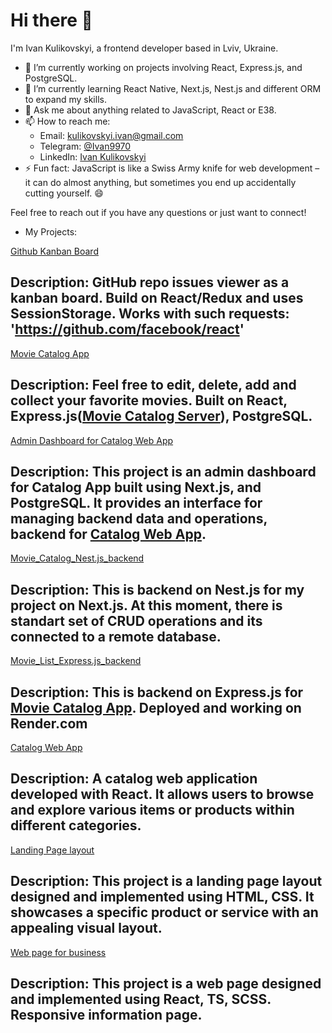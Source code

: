 # Hi there 👋

I'm Ivan Kulikovskyi, a frontend developer based in Lviv, Ukraine.

- 🔭 I’m currently working on projects involving React, Express.js, and PostgreSQL.
- 🌱 I’m currently learning React Native, Next.js, Nest.js and different ORM to expand my skills.
- 💬 Ask me about anything related to JavaScript, React or E38.
- 📫 How to reach me: 
  - Email: kulikovskyi.ivan@gmail.com
  - Telegram: [@Ivan9970](https://t.me/Ivan9970)
  - LinkedIn: [Ivan Kulikovskyi](https://www.linkedin.com/in/ivan-kulikovskyi-6a86b7102/)
- ⚡ Fun fact: JavaScript is like a Swiss Army knife for web development – it can do almost anything, but sometimes you end up accidentally cutting yourself. 😄

Feel free to reach out if you have any questions or just want to connect!

- My Projects:

[Github Kanban Board](https://incode-kanban-hd0uyndx6-ivans-projects-f58eda5e.vercel.app/)

Description: GitHub repo issues viewer as a kanban board. Build on React/Redux and uses SessionStorage. Works with such requests: 'https://github.com/facebook/react'
----------------------------------------------------------------
  
[Movie Catalog App](https://avakiel.github.io/movie_list/)

Description: Feel free to edit, delete, add and collect your favorite movies. Built on React, Express.js([Movie Catalog Server](https://github.com/avakiel/movie_list_backend)), PostgreSQL.
----------------------------------------------------------------

[Admin Dashboard for Catalog Web App](https://backend-admin-eight.vercel.app/)

Description: This project is an admin dashboard for Catalog App built using Next.js, and PostgreSQL. It provides an interface for managing backend data and operations, backend for [Catalog Web App](https://fe-nov23-nopyton.github.io/catalog).
----------------------------------------------------------------

[Movie_Catalog_Nest.js_backend](https://github.com/avakiel/movie_catalog_nest)

Description: This is backend on Nest.js for my project on Next.js. At this moment, there is standart set of CRUD operations and its connected to a remote database.
----------------------------------------------------------------

[Movie_List_Express.js_backend](https://github.com/avakiel/movie_list_backend)

Description: This is backend on Express.js for [Movie Catalog App](https://avakiel.github.io/movie_list/). Deployed and working on Render.com
----------------------------------------------------------------

[Catalog Web App](https://fe-nov23-nopyton.github.io/catalog)

Description: A catalog web application developed with React. It allows users to browse and explore various items or products within different categories.
----------------------------------------------------------------

[Landing Page layout](https://avakiel.github.io/layout_landing-page/)

Description: This project is a landing page layout designed and implemented using HTML, CSS. It showcases a specific product or service with an appealing visual layout.
----------------------------------------------------------------

[Web page for business](https://avakiel.github.io/smart_orange_test-task/)

Description: This project is a web page designed and implemented using React, TS, SCSS. Responsive information page.
----------------------------------------------------------------
